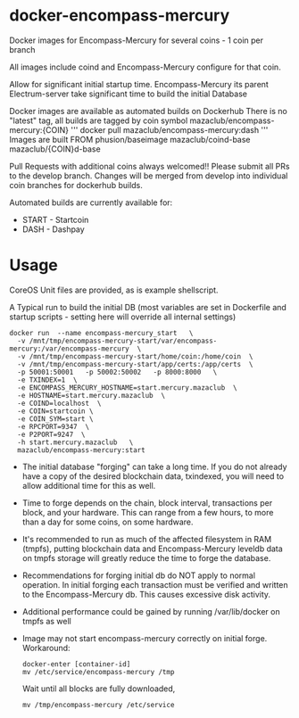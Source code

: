 # docker-encompass-mercury
Docker images for Encompass-Mercury for several coins - 1 coin per branch

All images include coind and Encompass-Mercury configure for that coin.

Allow for significant initial startup time. Encompass-Mercury its parent Electrum-server
take significant time to build the initial Database 


Docker images are available as automated builds on Dockerhub
There is no "latest" tag, all builds are tagged by coin symbol
 mazaclub/encompass-mercury:{COIN}
'''
docker pull mazaclub/encompass-mercury:dash
'''
Images are built FROM
phusion/baseimage
mazaclub/coind-base
mazaclub/{COIN}d-base

Pull Requests with additional coins always welcomed!! 
Please submit all PRs to the develop branch. Changes will be merged from develop into individual coin
branches for dockerhub builds. 

Automated builds are currently available for:
 - START - Startcoin
 - DASH  - Dashpay

# Usage
CoreOS Unit files are provided, as is example shellscript.

A Typical run to build the initial DB
(most variables are set in Dockerfile and startup scripts - setting here will override all internal settings)
```
docker run  --name encompass-mercury_start   \
  -v /mnt/tmp/encompass-mercury-start/var/encompass-mercury:/var/encompass-mercury  \
  -v /mnt/tmp/encompass-mercury-start/home/coin:/home/coin  \
  -v /mnt/tmp/encompass-mercury-start/app/certs:/app/certs  \
  -p 50001:50001   -p 50002:50002   -p 8000:8000   \
  -e TXINDEX=1  \
  -e ENCOMPASS_MERCURY_HOSTNAME=start.mercury.mazaclub  \
  -e HOSTNAME=start.mercury.mazaclub  \
  -e COIND=localhost  \
  -e COIN=startcoin \
  -e COIN_SYM=start \
  -e RPCPORT=9347  \
  -e P2PORT=9247  \
  -h start.mercury.mazaclub   \
  mazaclub/encompass-mercury:start
```
 - The initial database "forging" can take a long time. If you do not already have a
copy of the desired blockchain data, txindexed, you will need to allow additional time for this as well.
 - Time to forge depends on the chain, block interval, transactions per block, and your hardware. This can range from a few hours, to more than a day for some coins, on some hardware.
 - It's recommended to run as much of the affected filesystem in RAM (tmpfs), putting blockchain data and Encompass-Mercury 
   leveldb data on tmpfs storage will greatly reduce the time to forge the database. 
 - Recommendations for forging initial db do NOT apply to normal operation. In initial forging each transaction must be verified and written
   to the Encompass-Mercury db. This causes excessive disk activity. 
 - Additional performance could be gained by running /var/lib/docker on tmpfs as well

 - Image may not start encompass-mercury correctly on initial forge. Workaround:
   ```
   docker-enter [container-id]
   mv /etc/service/encompass-mercury /tmp
   ```
   Wait until all blocks are fully downloaded, 
   ```
   mv /tmp/encompass-mercury /etc/service
   ```
   

